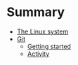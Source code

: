 # Summary

- [The Linux system](./linux/linux-fundamental.md)
- [Git](./git/fundamental.md)
    - [Getting started](./git/getting-started.md)
    - [Activity](./git/activity1.md)

